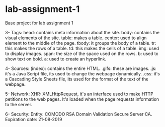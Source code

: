 # lab-assignment-1
Base project for lab assignment 1

3- Tags:
head: contains meta information about the site.
body: contains the visual elements of the site. 
table: makes a table.
center: used to align element to the middle of the page.
tbody: it groups the body of a table.
tr: this makes the rows of a table.
td: this makes the cells of a table.
img: used to display images.
span: the size of the space used on the rows.
b: used to show text on bold.
a: used to create an hyperlink.

4- Sources:
(index): contains the entire HTML.
.gifs: these are images.
.js: it's a Java Script file, its used to change the webpage dynamically.
.css: it's a Cascading Style Sheets file, its used for the format of the text of the webpage.

5- Network:
XHR: XMLHttpRequest, it's an interface used to make HTTP petitions to the web pages. It's loaded when the page requests information to the server.

6- Security:
Entity: COMODO RSA Domain Validation Secure Server CA.
Expiration date: 21-08-2019

